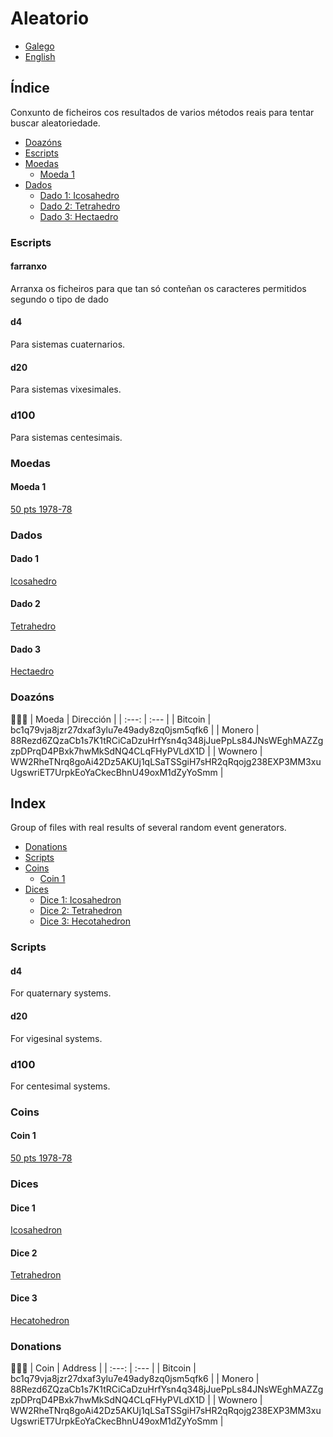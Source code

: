 # Aleatorio

- [Galego](README.md#índice)
- [English](README.md#index)

## Índice
Conxunto de ficheiros cos resultados de varios métodos reais para tentar buscar aleatoriedade.

- [Doazóns](README.md#doazóns)
- [Escripts](README.md#escripts)
- [Moedas](README.md#moedas)
    - [Moeda 1](README.md#moeda-1)
- [Dados](README.md#dados)
    - [Dado 1: Icosahedro](README.md#dado-1)
    - [Dado 2: Tetrahedro](README.md#dado-2)
    - [Dado 3: Hectaedro](README.md#dado-3)

### Escripts
#### farranxo
Arranxa os ficheiros para que tan só conteñan os caracteres permitidos segundo o tipo de dado

#### d4
Para sistemas cuaternarios.

#### d20
Para sistemas vixesimales.

### d100
Para sistemas centesimais.

### Moedas
#### Moeda 1
[50 pts 1978-78](doc/moedas.md#Moeda-1)

### Dados
#### Dado 1
[Icosahedro](doc/dados.md#Dado-1)  

#### Dado 2
[Tetrahedro](doc/dados.md#Dado-2)

#### Dado 3
[Hectaedro](doc/dados.md#Dado-3)

### Doazóns
🙇🙇‍♀
| Moeda     | Dirección                                                                                         |
| :---:     | :---                                                                                              |
| Bitcoin   | bc1q79vja8jzr27dxaf3ylu7e49ady8zq0jsm5qfk6                                                        |
| Monero    | 88Rezd6ZQzaCb1s7K1tRCiCaDzuHrfYsn4q348jJuePpLs84JNsWEghMAZZgzpDPrqD4PBxk7hwMkSdNQ4CLqFHyPVLdX1D   |
| Wownero   | WW2RheTNrq8goAi42Dz5AKUj1qLSaTSSgiH7sHR2qRqojg238EXP3MM3xuUgswriET7UrpkEoYaCkecBhnU49oxM1dZyYoSmm |


## Index
Group of files with real results of several random event generators.

- [Donations](README.md#donations)
- [Scripts](README.md#scripts)
- [Coins](README.md#coins)
    - [Coin 1](README.md#coin-1)
- [Dices](README.md#dices)
    - [Dice 1: Icosahedron](README.md#dice-1)
    - [Dice 2: Tetrahedron](README.md#dice-2)
    - [Dice 3: Hecotahedron](README.md#dice-3)

### Scripts
#### d4
For quaternary systems.

#### d20
For vigesinal systems.

### d100
For centesimal systems.

### Coins
#### Coin 1
[50 pts 1978-78](doc/moedas.md#Moeda-1)

### Dices
#### Dice 1
[Icosahedron](doc/dados.md#Dado-1)  

#### Dice 2
[Tetrahedron](doc/dados.md#Dado-2)

#### Dice 3
[Hecatohedron](doc/dados.md#Dado-3)

### Donations
🙇🙇‍♀
| Coin      | Address                                                                                           |
| :---:     | :---                                                                                              |
| Bitcoin   | bc1q79vja8jzr27dxaf3ylu7e49ady8zq0jsm5qfk6                                                        |
| Monero    | 88Rezd6ZQzaCb1s7K1tRCiCaDzuHrfYsn4q348jJuePpLs84JNsWEghMAZZgzpDPrqD4PBxk7hwMkSdNQ4CLqFHyPVLdX1D   |
| Wownero   | WW2RheTNrq8goAi42Dz5AKUj1qLSaTSSgiH7sHR2qRqojg238EXP3MM3xuUgswriET7UrpkEoYaCkecBhnU49oxM1dZyYoSmm |
